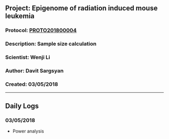 ## Project: Epigenome of radiation induced mouse leukemia  
### Protocol: [PROTO201800004](https://eiacuc.rutgers.edu/eIACUC/sd/Rooms/DisplayPages/LayoutInitial?Container=com.webridge.entity.Entity[OID[FCBC8146BFF7334A970ACCD252866C8F]])
### Description: Sample size calculation
### Scientist: Wenji Li
### Author: Davit Sargsyan  
### Created: 03/05/2018

---

## Daily Logs
### 03/05/2018
* Power analysis